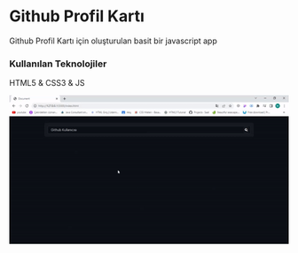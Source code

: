 <h1>Github Profil Kartı</h1>

Github Profil Kartı için oluşturulan basit bir javascript app

<h3>Kullanılan Teknolojiler</h3>

HTML5 & CSS3 & JS <br>

![](profil.gif)